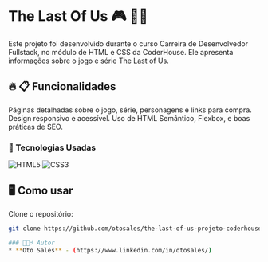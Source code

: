 # The Last Of Us 🎮 🧟‍♂

Este projeto foi desenvolvido durante o curso Carreira de Desenvolvedor Fullstack, no módulo de HTML e CSS da CoderHouse. Ele apresenta informações sobre o jogo e série The Last of Us.

## 🔥 📋 Funcionalidades
Páginas detalhadas sobre o jogo, série, personagens e links para compra.
Design responsivo e acessível.
Uso de HTML Semântico, Flexbox, e boas práticas de SEO.

### 🚀 Tecnologias Usadas
 ![HTML5](https://img.shields.io/badge/html5-%23E34F26.svg?style=for-the-badge&logo=html5&logoColor=white)
 ![CSS3](https://img.shields.io/badge/css3-%231572B6.svg?style=for-the-badge&logo=css3&logoColor=white)

## 🖥️ Como usar
Clone o repositório:
```bash
git clone https://github.com/otosales/the-last-of-us-projeto-coderhouse.git

### 👷🏻‍♂️ Autor 
* **Oto Sales** - (https://www.linkedin.com/in/otosales/)



